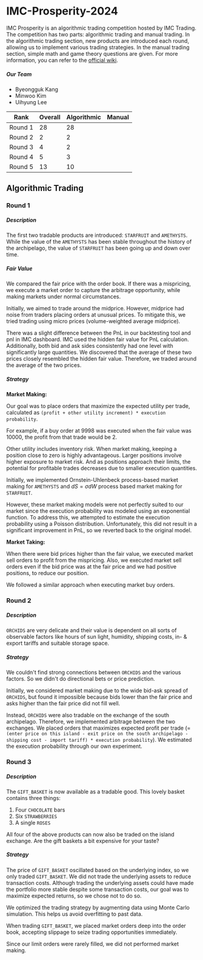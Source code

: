 # IMC-Prosperity-2024

IMC Prosperity is an algorithmic trading competition hosted by IMC Trading. The competition has two parts: algorithmic trading and manual trading. In the algorithmic trading section, new products are introduced each round, allowing us to implement various trading strategies. In the manual trading section, simple math and game theory questions are given. For more information, you can refer to the [official wiki](https://imc-prosperity.notion.site/Prosperity-2-Wiki-fe650c0292ae4cdb94714a3f5aa74c85).

##### Our Team
- Byeongguk Kang
- Minwoo Kim
- Uihyung Lee

|Rank|Overall|Algorithmic|Manual|
|------|---|---|---|
|Round 1|28|28||
|Round 2|2|2||
|Round 3|4|2||
|Round 4|5|3||
|Round 5|13|10||

## Algorithmic Trading
### Round 1
##### Description
The first two tradable products are introduced: `STARFRUIT` and `AMETHYSTS`. While the value of the `AMETHYSTS` has been stable throughout the history of the archipelago, the value of `STARFRUIT` has been going up and down over time.

##### Fair Value
We compared the fair price with the order book. If there was a mispricing, we execute a market order to capture the arbitrage opportunity, while making markets under normal circumstances.

Initially, we aimed to trade around the midprice. However, midprice had noise from traders placing orders at unusual prices. To mitigate this, we tried trading using micro prices (volume-weighted average midprice).

There was a slight difference between the PnL in our backtesting tool and pnl in IMC dashboard. IMC used the hidden fair value for PnL calculation. Additionally, both bid and ask sides consistently had one level with significantly large quantities. We discovered that the average of these two prices closely resembled the hidden fair value. Therefore, we traded around the average of the two prices.

##### Strategy
**Market Making:**

Our goal was to place orders that maximize the expected utility per trade, calculated as `(profit + other utility increment) * execution probability`.

For example, if a buy order at 9998 was executed when the fair value was 10000, the profit from that trade would be 2.

Other utility includes inventory risk. When market making, keeping a position close to zero is highly advantageous. Larger positions involve higher exposure to market risk. And as positions approach their limits, the potential for profitable trades decreases due to smaller execution quantities.

Initially, we implemented Ornstein-Uhlenbeck process-based market making for `AMETHYSTS` and $dS=\sigma dW$ process based market making for `STARFRUIT`.

However, these market making models were not perfectly suited to our market since the execution probability was modeled using an exponential function. To address this, we attempted to estimate the execution probability using a Poisson distribution. Unfortunately, this did not result in a significant improvement in PnL, so we reverted back to the original model.

**Market Taking:**

When there were bid prices higher than the fair value, we executed market sell orders to profit from the mispricing. Also, we executed market sell orders even if the bid price was at the fair price and we had positive positions, to reduce our position.

We followed a similar approach when executing market buy orders.


### Round 2
##### Description
`ORCHIDS` are very delicate and their value is dependent on all sorts of observable factors like hours of sun light, humidity, shipping costs, in- & export tariffs and suitable storage space.

##### Strategy
We couldn't find strong connections between `ORCHIDS` and the various factors. So we didn't do directional bets or price prediction.

Initially, we considered market making due to the wide bid-ask spread of `ORCHIDS`, but found it impossible because bids lower than the fair price and asks higher than the fair price did not fill well.

Instead, `ORCHIDS` were also tradable on the exchange of the south archipelago. Therefore, we implemented arbitrage between the two exchanges. We placed orders that maximizes expected profit per trade (= `(enter price on this island - exit price on the south archipelago - shipping cost - import tariff) * execution probability`). We estimated the execution probability through our own experiment.


### Round 3
##### Description
The `GIFT_BASKET` is now available as a tradable good. This lovely basket contains three things: 

1. Four `CHOCOLATE` bars
2. Six `STRAWBERRIES`
3. A single `ROSES`

All four of the above products can now also be traded on the island exchange. Are the gift baskets a bit expensive for your taste?

##### Strategy
The price of `GIFT_BASKET` oscillated based on the underlying index, so we only traded `GIFT_BASKET`. We did not trade the underlying assets to reduce transaction costs. Although trading the underlying assets could have made the portfolio more stable despite some transaction costs, our goal was to maximize expected returns, so we chose not to do so.

We optimized the trading strategy by augmenting data using Monte Carlo simulation. This helps us avoid overfitting to past data.

When trading `GIFT_BASKET`, we placed market orders deep into the order book, accepting slippage to seize trading opportunities immediately.

Since our limit orders were rarely filled, we did not performed market making.
